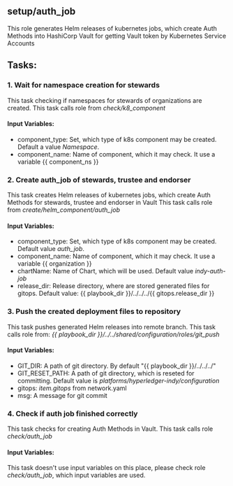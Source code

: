 [//]: # (##############################################################################################)
[//]: # (Copyright Accenture. All Rights Reserved.)
[//]: # (SPDX-License-Identifier: Apache-2.0)
[//]: # (##############################################################################################)

## setup/auth_job
This role generates Helm releases of kubernetes jobs, which create Auth Methods into HashiCorp Vault for getting Vault token by Kubernetes Service Accounts

## Tasks:
### 1. Wait for namespace creation for stewards
This task checking if namespaces for stewards of organizations are created.
This task calls role from *check/k8_component*
#### Input Variables:
 - component_type: Set, which type of k8s component may be created. Default a value *Namespace*.
 - component_name: Name of component, which it may check. It use a variable {{ component_ns }}
### 2. Create auth_job of stewards, trustee and endorser
This task creates Helm releases of kubernetes jobs, which create Auth Methods for stewards, trustee and endorser in Vault
This task calls role from *create/helm_component/auth_job*
#### Input Variables:
 - component_type: Set, which type of k8s component may be created. Default value *auth_job*.
 - component_name: Name of component, which it may check. It use a variable {{ organization }}
 - chartName: Name of Chart, which will be used. Default value *indy-auth-job* 
 - release_dir: Release directory, where are stored generated files for gitops. Default value: {{ playbook_dir }}/../../../{{ gitops.release_dir }}
### 3. Push the created deployment files to repository
This task pushes generated Helm releases into remote branch.
This task calls role from: *{{ playbook_dir }}/../../shared/configuration/roles/git_push*
#### Input Variables:
 - GIT_DIR: A path of git directory. By default "{{ playbook_dir }}/../../../"
 - GIT_RESET_PATH: A path of git directory, which is reseted for committing. Default value is *platforms/hyperledger-indy/configuration*
 - gitops: *item.gitops* from network.yaml
 - msg: A message for git commit
### 4. Check if auth job finished correctly
This task checks for creating Auth Methods in Vault.
This task calls role *check/auth_job*
#### Input Variables:
This task doesn't use input variables on this place, please check role *check/auth_job*, which input variables are used. 
